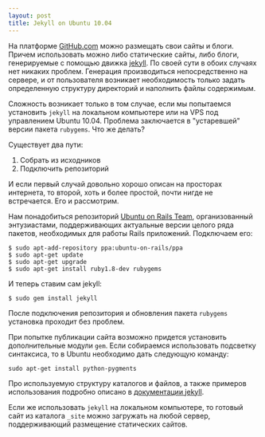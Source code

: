 ```yaml
--- 
layout: post
title: Jekyll on Ubuntu 10.04
---
```

На платформе <a href="http://pages.github.com" rel="nofollow">GitHub.com</a> можно размещать свои сайты и блоги. Причем использовать можно либо статические сайты, либо блоги, генерируемые с помощью движка <a href="https://github.com/mojombo/jekyll" rel="nofollow">jekyll</a>. По своей сути в обоих случаях нет никаких проблем. Генерация производиться непосредственно на сервере, и от пользователя возникает необходимость только задать определенную структуру директорий и наполнить файлы содержимым.

Сложность возникает только в том случае, если мы попытаемся установить <code>jekyll</code> на локальном компьютере или на VPS под управлением Ubuntu 10.04. Проблема заключается в "устаревшей" версии пакета <code>rubygems</code>. Что же делать?

Существует два пути:
<ol>
	<li>Собрать из исходников</li>
	<li>Подключить репозиторий</li>
</ol>
И если первый случай довольно хорошо описан на просторах интернета, то второй, хоть и более простой, почти нигде не встречается. Его и рассмотрим.

Нам понадобиться репозиторий <a href="https://edge.launchpad.net/~ubuntu-on-rails/+archive/ppa" rel="nofollow">Ubuntu on Rails Team</a>, организованный энтузиастами, поддерживающих актуальные версии целого ряда пакетов, необходимых для работы Rails приложений. Подключаем его:

    $ sudo apt-add-repository ppa:ubuntu-on-rails/ppa
    $ sudo apt-get update
    $ sudo apt-get upgrade
    $ sudo apt-get install ruby1.8-dev rubygems

И теперь ставим сам jekyll:

    $ sudo gem install jekyll

После подключения репозитория и обновления пакета <code>rubygems</code> установка проходит без проблем. 

При попытке публикации сайта возможно придется установить дополнительные модули <code>gem</code>. Если собираемся использовать подсветку синтаксиса, то в Ubuntu необходимо дать следующую команду:

    sudo apt-get install python-pygments

Про используемую структуру каталогов и файлов, а также примеров использования подробно описано в <a href="https://github.com/mojombo/jekyll/wiki" rel="nofollow">документации jekyll</a>.

Если же использовать <code>jekyll</code> на локальном компьютере, то готовый сайт из каталога <code>_site</code> можно загружать на любой сервер, поддерживающий размещение статических сайтов.
